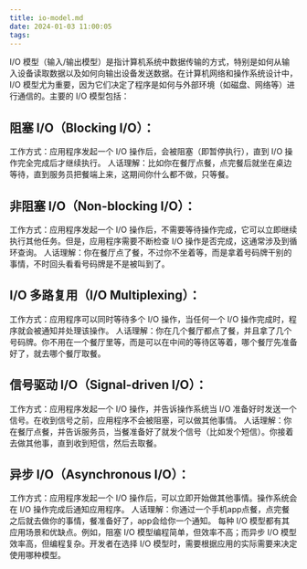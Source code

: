 ```yaml
---
title: io-model.md
date: 2024-01-03 11:00:05
tags:
---
```


I/O 模型（输入/输出模型）是指计算机系统中数据传输的方式，特别是如何从输入设备读取数据以及如何向输出设备发送数据。在计算机网络和操作系统设计中，I/O 模型尤为重要，因为它们决定了程序是如何与外部环境（如磁盘、网络等）进行通信的。主要的 I/O 模型包括：

## 阻塞 I/O（Blocking I/O）：

工作方式：应用程序发起一个 I/O 操作后，会被阻塞（即暂停执行），直到 I/O 操作完全完成后才继续执行。
人话理解：比如你在餐厅点餐，点完餐后就坐在桌边等待，直到服务员把餐端上来，这期间你什么都不做，只等餐。

## 非阻塞 I/O（Non-blocking I/O）：

工作方式：应用程序发起一个 I/O 操作后，不需要等待操作完成，它可以立即继续执行其他任务。但是，应用程序需要不断检查 I/O 操作是否完成，这通常涉及到循环查询。
人话理解：你在餐厅点了餐，不过你不坐着等，而是拿着号码牌干别的事情，不时回头看看号码牌是不是被叫到了。

## I/O 多路复用（I/O Multiplexing）：

工作方式：应用程序可以同时等待多个 I/O 操作，当任何一个 I/O 操作完成时，程序就会被通知并处理该操作。
人话理解：你在几个餐厅都点了餐，并且拿了几个号码牌。你不用在一个餐厅里等，而是可以在中间的等待区等着，哪个餐厅先准备好了，就去哪个餐厅取餐。

## 信号驱动 I/O（Signal-driven I/O）：

工作方式：应用程序发起一个 I/O 操作，并告诉操作系统当 I/O 准备好时发送一个信号。在收到信号之前，应用程序不会被阻塞，可以做其他事情。
人话理解：你在餐厅点餐，并告诉服务员，当餐准备好了就发个信号（比如发个短信）。你接着去做其他事，直到收到短信，然后去取餐。

## 异步 I/O（Asynchronous I/O）：

工作方式：应用程序发起一个 I/O 操作后，可以立即开始做其他事情。操作系统会在 I/O 操作完成后通知应用程序。
人话理解：你通过一个手机app点餐，点完餐之后就去做你的事情，餐准备好了，app会给你一个通知。
每种 I/O 模型都有其应用场景和优缺点。例如，阻塞 I/O 模型编程简单，但效率不高；而异步 I/O 模型效率高，但编程复杂。开发者在选择 I/O 模型时，需要根据应用的实际需要来决定使用哪种模型。